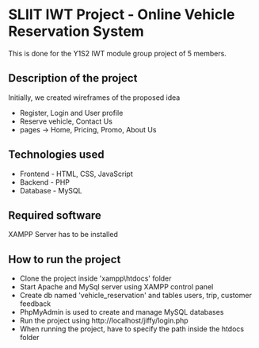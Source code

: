 # SLIIT IWT Project - Online Vehicle Reservation System
This is done for the Y1S2 IWT module group project of 5 members.

## Description of the project
Initially, we created wireframes of the proposed idea
- Register, Login and User profile
- Reserve vehicle, Contact Us
- pages -> Home, Pricing, Promo, About Us

## Technologies used
- Frontend - HTML, CSS, JavaScript
- Backend - PHP
- Database - MySQL

## Required software
XAMPP Server has to be installed

## How to run the project
- Clone the project inside 'xampp\htdocs' folder
- Start Apache and MySql server using XAMPP control panel
- Create db named 'vehicle_reservation' and tables users, trip, customer feedback
- PhpMyAdmin is used to create and manage MySQL databases
- Run the project using http://localhost/jiffy/login.php
- When running the project, have to specify the path inside the htdocs folder
